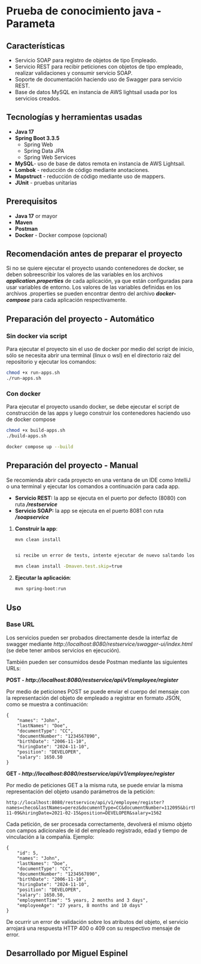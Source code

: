 # Prueba de conocimiento java - Parameta

## Características

- Servicio SOAP para registro de objetos de tipo Empleado.
- Servicio REST para recibir peticiones con objetos de tipo empleado, realizar validaciones y consumir servicio SOAP.
- Soporte de documentación haciendo uso de Swagger para servicio REST.
- Base de datos MySQL en instancia de AWS lightsail usada por los servicios creados.

## Tecnologías y herramientas usadas

- **Java 17**
- **Spring Boot 3.3.5**
  - Spring Web
  - Spring Data JPA
  - Spring Web Services
- **MySQL**- uso de base de datos remota en instancia de AWS Lightsail.
- **Lombok** - reducción de código mediante anotaciones.
- **Mapstruct** - reducción de código mediante uso de mappers.
- **JUnit** - pruebas unitarias

## Prerequisitos

- **Java 17** or mayor
- **Maven**
- **Postman**
- **Docker** - Docker compose (opcional)

## Recomendación antes de preparar el proyecto

Si no se quiere ejecutar el proyecto usando contenedores de docker, se deben sobreescribir los valores de las variables en los archivos ***application.properties*** de cada aplicación, ya que están configuradas para usar variables de entorno. Los valores de las variables definidas en los archivos .properties se pueden encontrar dentro del archivo ***docker-compose*** para cada aplicación respectivamente.

## Preparación del proyecto - Automático

### Sin docker via script

Para ejecutar el proyecto sin el uso de docker por medio del script de inicio, sólo se necesita abrir una terminal (linux o wsl) en el directorio raiz del repositorio y ejecutar los comandos:

```bash
chmod +x run-apps.sh
./run-apps.sh
```

### Con docker

Para ejecutar el proyecto usando docker, se debe ejecutar el script de construcción de las apps y luego construir los contenedores haciendo uso de docker compose

```bash
chmod +x build-apps.sh
./build-apps.sh

docker compose up --build
```

## Preparación del proyecto - Manual

Se recomienda abrir cada proyecto en una ventana de un IDE como IntelliJ o una terminal y ejecutar los comandos a continuación para cada app.

* **Servicio REST:** la app se ejecuta en el puerto por defecto (8080) con ruta ***/restservice***
* **Servicio SOAP:** la app se ejecuta en el puerto 8081 con ruta ***/soapservice***

1. **Construir la app**:

   ```bash
   mvn clean install


   si recibe un error de tests, intente ejecutar de nuevo saltando los tests:

   mvn clean install -Dmaven.test.skip=true
   ```
2. **Ejecutar la aplicación**:

   ```bash
   mvn spring-boot:run

   ```

## Uso

### Base URL

Los servicios pueden ser probados directamente desde la interfaz de swagger mediante *http://localhost:8080/restservice/swagger-ui/index.html* (se debe tener ambos servicios en ejecución).

También pueden ser consumidos desde Postman mediante las siguientes URLs:

**POST - *http://localhost:8080/restservice/api/v1/employee/register***

Por medio de peticiones POST se puede enviar el cuerpo del mensaje con la representación del objeto de empleado a registrar en formato JSON, como se muestra a continuación:

```
{
    "names": "John",
    "lastNames": "Doe",
    "documentType": "CC",
    "documentNumber": "1234567890",
    "birthDate": "2006-11-10",
    "hiringDate": "2024-11-10",
    "position": "DEVELOPER",
    "salary": 1650.50
}
```

**GET - *http://localhost:8080/restservice/api/v1/employee/register***

Por medio de peticiones GET a la misma ruta, se puede enviar la misma representación del objeto usando parámetros de la petición:

```
http://localhost:8080/restservice/api/v1/employee/register?names=checo&lastNames=perez&documentType=CC&documentNumber=112095&birthDate=2006-11-09&hiringDate=2021-02-15&position=DEVELOPER&salary=1562
```

Cada petición, de ser procesada correctamente, devolverá el mismo objeto con campos adicionales de id del empleado registrado, edad y tiempo de vinculación a la compañía. Ejemplo:

```
{
    "id": 5,
    "names": "John",
    "lastNames": "Doe",
    "documentType": "CC",
    "documentNumber": "1234567890",
    "birthDate": "2006-11-10",
    "hiringDate": "2024-11-10",
    "position": "DEVELOPER",
    "salary": 1650.50,
    "employmentTime": "5 years, 2 months and 3 days",
    "employeeAge": "27 years, 8 months and 10 days"
}
```

De ocurrir un error de validación sobre los atributos del objeto, el servicio arrojará una respuesta HTTP 400 o 409 con su respectivo mensaje de error.

## Desarrollado por Miguel Espinel
